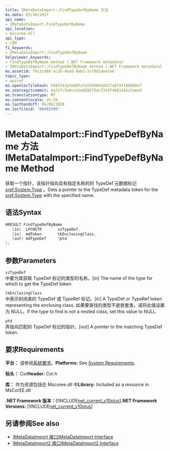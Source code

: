 ```yaml
---
title: IMetaDataImport::FindTypeDefByName 方法
ms.date: 03/30/2017
api_name:
- IMetaDataImport.FindTypeDefByName
api_location:
- mscoree.dll
api_type:
- COM
f1_keywords:
- IMetaDataImport::FindTypeDefByName
helpviewer_keywords:
- FindTypeDefByName method [.NET Framework metadata]
- IMetaDataImport::FindTypeDefByName method [.NET Framework metadata]
ms.assetid: f4c2cd88-ac28-4bad-9ab1-2cf9d2de41e6
topic_type:
- apiref
ms.openlocfilehash: 5485f43afe08fafa559d0418327a8f4f186860e7
ms.sourcegitcommit: da21fc5a8cce1e028575acf31974681a1bc5aeed
ms.translationtype: MT
ms.contentlocale: zh-CN
ms.lasthandoff: 06/08/2020
ms.locfileid: "84491506"
---
```

# <a name="imetadataimportfindtypedefbyname-method"></a><span data-ttu-id="d8434-102">IMetaDataImport::FindTypeDefByName 方法</span><span class="sxs-lookup"><span data-stu-id="d8434-102">IMetaDataImport::FindTypeDefByName Method</span></span>
<span data-ttu-id="d8434-103">获取一个指针，该指针指向具有指定名称的的 TypeDef 元数据标记 <xref:System.Type> 。</span><span class="sxs-lookup"><span data-stu-id="d8434-103">Gets a pointer to the TypeDef metadata token for the <xref:System.Type> with the specified name.</span></span>  
  
## <a name="syntax"></a><span data-ttu-id="d8434-104">语法</span><span class="sxs-lookup"><span data-stu-id="d8434-104">Syntax</span></span>  
  
```cpp  
HRESULT FindTypeDefByName  
   [in]  LPCWSTR       szTypeDef,  
   [in]  mdToken       tkEnclosingClass,  
   [out] mdTypeDef     *ptd  
);  
```  
  
## <a name="parameters"></a><span data-ttu-id="d8434-105">参数</span><span class="sxs-lookup"><span data-stu-id="d8434-105">Parameters</span></span>  
 `szTypeDef`  
 <span data-ttu-id="d8434-106">中要为其获取 TypeDef 标记的类型的名称。</span><span class="sxs-lookup"><span data-stu-id="d8434-106">[in] The name of the type for which to get the TypeDef token.</span></span>  
  
 `tkEnclosingClass`  
 <span data-ttu-id="d8434-107">中表示封闭类的 TypeDef 或 TypeRef 标记。</span><span class="sxs-lookup"><span data-stu-id="d8434-107">[in] A TypeDef or TypeRef token representing the enclosing class.</span></span> <span data-ttu-id="d8434-108">如果要查找的类型不是嵌套类，请将此值设置为 NULL。</span><span class="sxs-lookup"><span data-stu-id="d8434-108">If the type to find is not a nested class, set this value to NULL.</span></span>  
  
 `ptd`  
 <span data-ttu-id="d8434-109">弄指向匹配的 TypeDef 标记的指针。</span><span class="sxs-lookup"><span data-stu-id="d8434-109">[out] A pointer to the matching TypeDef token.</span></span>  
  
## <a name="requirements"></a><span data-ttu-id="d8434-110">要求</span><span class="sxs-lookup"><span data-stu-id="d8434-110">Requirements</span></span>  
 <span data-ttu-id="d8434-111">**平台：** 请参阅[系统要求](../../get-started/system-requirements.md)。</span><span class="sxs-lookup"><span data-stu-id="d8434-111">**Platforms:** See [System Requirements](../../get-started/system-requirements.md).</span></span>  
  
 <span data-ttu-id="d8434-112">**标头：** Cor</span><span class="sxs-lookup"><span data-stu-id="d8434-112">**Header:** Cor.h</span></span>  
  
 <span data-ttu-id="d8434-113">**库：** 作为资源包括在 Mscoree.dll 中</span><span class="sxs-lookup"><span data-stu-id="d8434-113">**Library:** Included as a resource in MsCorEE.dll</span></span>  
  
 <span data-ttu-id="d8434-114">**.NET Framework 版本：**[!INCLUDE[net_current_v10plus](../../../../includes/net-current-v10plus-md.md)]</span><span class="sxs-lookup"><span data-stu-id="d8434-114">**.NET Framework Versions:** [!INCLUDE[net_current_v10plus](../../../../includes/net-current-v10plus-md.md)]</span></span>  
  
## <a name="see-also"></a><span data-ttu-id="d8434-115">另请参阅</span><span class="sxs-lookup"><span data-stu-id="d8434-115">See also</span></span>

- [<span data-ttu-id="d8434-116">IMetaDataImport 接口</span><span class="sxs-lookup"><span data-stu-id="d8434-116">IMetaDataImport Interface</span></span>](imetadataimport-interface.md)
- [<span data-ttu-id="d8434-117">IMetaDataImport2 接口</span><span class="sxs-lookup"><span data-stu-id="d8434-117">IMetaDataImport2 Interface</span></span>](imetadataimport2-interface.md)
